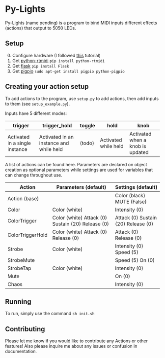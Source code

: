 


# Py-Lights
Py-Lights (name pending) is a program to bind MIDI inputs different effects (actions) that output to 5050 LEDs.

## Setup
0. Configure hardware (I followed [this](https://dordnung.de/raspberrypi-ledstrip/](https://dordnung.de/raspberrypi-ledstrip/)) tutorial)
1. Get [python-rtmidi](https://pypi.org/project/python-rtmidi/) ```pip install python-rtmidi```
2. Get [flask](http://flask.pocoo.org/) ```pip install Flask```
3. Get [pigpio](http://abyz.me.uk/rpi/pigpio/download.html) ```sudo apt-get install pigpio python-pigpio```

## Creating your action setup
To add actions to the program, use ```setup.py``` to add actions, then add inputs to them (see ```setup_example.py```).

Inputs have 5 different modes:

|trigger |trigger_hold |toggle  |hold  |knob  |
|--|--|--|--|--|
|Activated in a single instance  |Activated in an instance and while held   |(todo)  |Activated while held  |Activated when a knob is updated  |


A list of actions can be found here. Parameters are declared on object creation as optional parameters while settings are used for variables that can change throughout use.

|Action          |Parameters (default)                                |Settings (default)                   |
|----------------|----------------------------------------------------|-------------------------------------|
|Action (base)   |                                                    |Color (black)  MUTE (False)          |
|Color           |Color (white)                                       |Intensity (0)                        |
|ColorTrigger    |Color (white)  Attack (0)  Sustain (20)  Release (0)|Attack (0)  Sustain (20)  Release (0)|
|ColorTriggerHold|Color (white)  Attack (0)   Release (0)             |Attack (0)  Release (0)              |
|Strobe          |Color (white)                                       |Intensity (0)  Speed (5)             |
|StrobeMute      |                                                    |Speed (5)  On (0)                    |
|StrobeTap       |Color (white)                                       |Intensity (0)                        |
|Mute            |                                                    |On (0)                               |
|Chaos           |                                                    |Intensity (0)                        |

## Running
To run, simply use the command ```sh init.sh```

## Contributing
Please let me know if you would like to contribute any Actions or other features! Also please inquire me about any issues or confusion in documentation.
